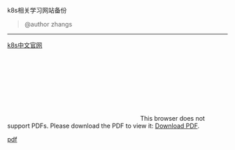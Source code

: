 k8s相关学习网站备份

> @author zhangs

---

[k8s中文官网](https://www.kubernetes.org.cn)

<object data="../pdf/蒋文明.pdf" type="application/pdf" width="700px" height="700px"> 
    <embed src="../pdf/蒋文明.pdf"> 
     This browser does not support PDFs. Please download the PDF to view it: <a href="http://yoursite.com/the.pdf">Download PDF</a>.</p> 
    </embed> 
</object>

[pdf](/pdf/蒋文明笔记.pdf)

